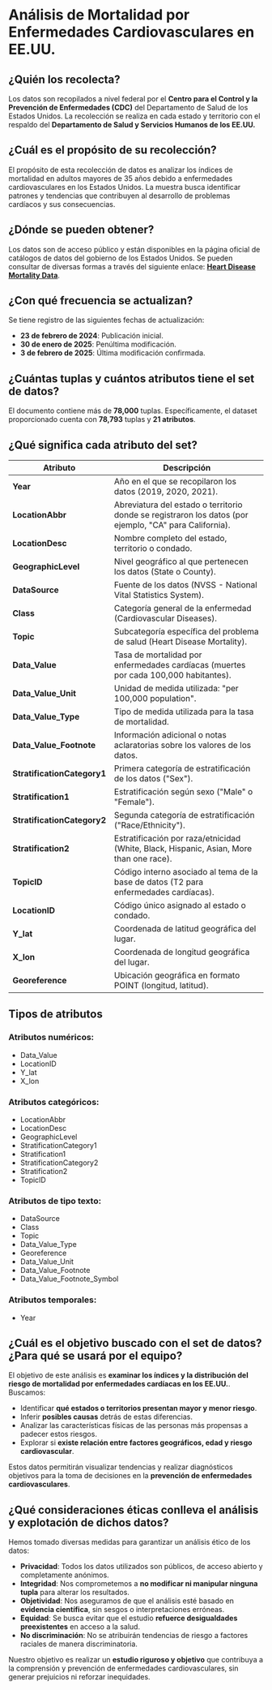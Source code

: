 # Análisis de Mortalidad por Enfermedades Cardiovasculares en EE.UU.

## ¿Quién los recolecta?
Los datos son recopilados a nivel federal por el **Centro para el Control y la Prevención de Enfermedades (CDC)** del Departamento de Salud de los Estados Unidos. La recolección se realiza en cada estado y territorio con el respaldo del **Departamento de Salud y Servicios Humanos de los EE.UU.**

## ¿Cuál es el propósito de su recolección?
El propósito de esta recolección de datos es analizar los índices de mortalidad en adultos mayores de 35 años debido a enfermedades cardiovasculares en los Estados Unidos. La muestra busca identificar patrones y tendencias que contribuyen al desarrollo de problemas cardíacos y sus consecuencias.

## ¿Dónde se pueden obtener?
Los datos son de acceso público y están disponibles en la página oficial de catálogos de datos del gobierno de los Estados Unidos. Se pueden consultar de diversas formas a través del siguiente enlace: **[Heart Disease Mortality Data](https://catalog.data.gov/dataset/heart-disease-mortality-data-among-us-adults-35-by-state-territory-and-county-2019-2021)**.

## ¿Con qué frecuencia se actualizan?
Se tiene registro de las siguientes fechas de actualización:
- **23 de febrero de 2024**: Publicación inicial.
- **30 de enero de 2025**: Penúltima modificación.
- **3 de febrero de 2025**: Última modificación confirmada.

## ¿Cuántas tuplas y cuántos atributos tiene el set de datos?
El documento contiene más de **78,000** tuplas. Específicamente, el dataset proporcionado cuenta con **78,793** tuplas y **21 atributos**.

## ¿Qué significa cada atributo del set?
| Atributo | Descripción |
|----------|------------|
| **Year** | Año en el que se recopilaron los datos (2019, 2020, 2021). |
| **LocationAbbr** | Abreviatura del estado o territorio donde se registraron los datos (por ejemplo, "CA" para California). |
| **LocationDesc** | Nombre completo del estado, territorio o condado. |
| **GeographicLevel** | Nivel geográfico al que pertenecen los datos (State o County). |
| **DataSource** | Fuente de los datos (NVSS - National Vital Statistics System). |
| **Class** | Categoría general de la enfermedad (Cardiovascular Diseases). |
| **Topic** | Subcategoría específica del problema de salud (Heart Disease Mortality). |
| **Data_Value** | Tasa de mortalidad por enfermedades cardíacas (muertes por cada 100,000 habitantes). |
| **Data_Value_Unit** | Unidad de medida utilizada: "per 100,000 population". |
| **Data_Value_Type** | Tipo de medida utilizada para la tasa de mortalidad. |
| **Data_Value_Footnote** | Información adicional o notas aclaratorias sobre los valores de los datos. |
| **StratificationCategory1** | Primera categoría de estratificación de los datos ("Sex"). |
| **Stratification1** | Estratificación según sexo ("Male" o "Female"). |
| **StratificationCategory2** | Segunda categoría de estratificación ("Race/Ethnicity"). |
| **Stratification2** | Estratificación por raza/etnicidad (White, Black, Hispanic, Asian, More than one race). |
| **TopicID** | Código interno asociado al tema de la base de datos (T2 para enfermedades cardíacas). |
| **LocationID** | Código único asignado al estado o condado. |
| **Y_lat** | Coordenada de latitud geográfica del lugar. |
| **X_lon** | Coordenada de longitud geográfica del lugar. |
| **Georeference** | Ubicación geográfica en formato POINT (longitud, latitud). |

## Tipos de atributos
### Atributos numéricos:
- Data_Value
- LocationID
- Y_lat
- X_lon

### Atributos categóricos:
- LocationAbbr
- LocationDesc
- GeographicLevel
- StratificationCategory1
- Stratification1
- StratificationCategory2
- Stratification2
- TopicID

### Atributos de tipo texto:
- DataSource
- Class
- Topic
- Data_Value_Type
- Georeference
- Data_Value_Unit
- Data_Value_Footnote
- Data_Value_Footnote_Symbol

### Atributos temporales:
- Year

## ¿Cuál es el objetivo buscado con el set de datos? ¿Para qué se usará por el equipo?
El objetivo de este análisis es **examinar los índices y la distribución del riesgo de mortalidad por enfermedades cardíacas en los EE.UU.**. Buscamos:
- Identificar **qué estados o territorios presentan mayor y menor riesgo**.
- Inferir **posibles causas** detrás de estas diferencias.
- Analizar las características físicas de las personas más propensas a padecer estos riesgos.
- Explorar si **existe relación entre factores geográficos, edad y riesgo cardiovascular**.

Estos datos permitirán visualizar tendencias y realizar diagnósticos objetivos para la toma de decisiones en la **prevención de enfermedades cardiovasculares**.

## ¿Qué consideraciones éticas conlleva el análisis y explotación de dichos datos?
Hemos tomado diversas medidas para garantizar un análisis ético de los datos:
- **Privacidad**: Todos los datos utilizados son públicos, de acceso abierto y completamente anónimos.
- **Integridad**: Nos comprometemos a **no modificar ni manipular ninguna tupla** para alterar los resultados.
- **Objetividad**: Nos aseguramos de que el análisis esté basado en **evidencia científica**, sin sesgos o interpretaciones erróneas.
- **Equidad**: Se busca evitar que el estudio **refuerce desigualdades preexistentes** en acceso a la salud.
- **No discriminación**: No se atribuirán tendencias de riesgo a factores raciales de manera discriminatoria.

Nuestro objetivo es realizar un **estudio riguroso y objetivo** que contribuya a la comprensión y prevención de enfermedades cardiovasculares, sin generar prejuicios ni reforzar inequidades.
